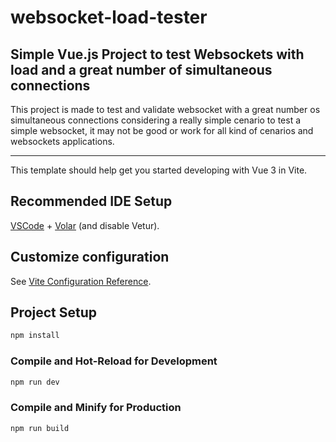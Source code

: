 # websocket-load-tester

## Simple Vue.js Project to test Websockets with load and a great number of simultaneous connections

This project is made to test and validate websocket with a great number os simultaneous connections considering a really simple cenario to test a simple websocket, it may not be good or work for all kind of cenarios and websockets applications.

______________________________________________________________________________________________________________________________________

This template should help get you started developing with Vue 3 in Vite.

## Recommended IDE Setup

[VSCode](https://code.visualstudio.com/) + [Volar](https://marketplace.visualstudio.com/items?itemName=Vue.volar) (and disable Vetur).

## Customize configuration

See [Vite Configuration Reference](https://vitejs.dev/config/).

## Project Setup

```sh
npm install
```

### Compile and Hot-Reload for Development

```sh
npm run dev
```

### Compile and Minify for Production

```sh
npm run build
```
